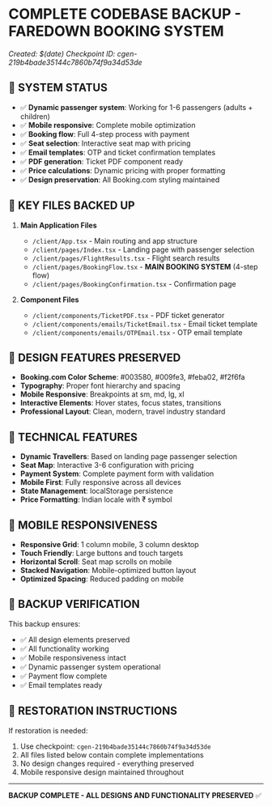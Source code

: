 # COMPLETE CODEBASE BACKUP - FAREDOWN BOOKING SYSTEM

_Created: $(date)_
_Checkpoint ID: cgen-219b4bade35144c7860b74f9a34d53de_

## 🎯 SYSTEM STATUS

- ✅ **Dynamic passenger system**: Working for 1-6 passengers (adults + children)
- ✅ **Mobile responsive**: Complete mobile optimization
- ✅ **Booking flow**: Full 4-step process with payment
- ✅ **Seat selection**: Interactive seat map with pricing
- ✅ **Email templates**: OTP and ticket confirmation templates
- ✅ **PDF generation**: Ticket PDF component ready
- ✅ **Price calculations**: Dynamic pricing with proper formatting
- ✅ **Design preservation**: All Booking.com styling maintained

## 📁 KEY FILES BACKED UP

1. **Main Application Files**

   - `/client/App.tsx` - Main routing and app structure
   - `/client/pages/Index.tsx` - Landing page with passenger selection
   - `/client/pages/FlightResults.tsx` - Flight search results
   - `/client/pages/BookingFlow.tsx` - **MAIN BOOKING SYSTEM** (4-step flow)
   - `/client/pages/BookingConfirmation.tsx` - Confirmation page

2. **Component Files**
   - `/client/components/TicketPDF.tsx` - PDF ticket generator
   - `/client/components/emails/TicketEmail.tsx` - Email ticket template
   - `/client/components/emails/OTPEmail.tsx` - OTP email template

## 🎨 DESIGN FEATURES PRESERVED

- **Booking.com Color Scheme**: #003580, #009fe3, #feba02, #f2f6fa
- **Typography**: Proper font hierarchy and spacing
- **Mobile Responsive**: Breakpoints at sm, md, lg, xl
- **Interactive Elements**: Hover states, focus states, transitions
- **Professional Layout**: Clean, modern, travel industry standard

## 🔧 TECHNICAL FEATURES

- **Dynamic Travellers**: Based on landing page passenger selection
- **Seat Map**: Interactive 3-6 configuration with pricing
- **Payment System**: Complete payment form with validation
- **Mobile First**: Fully responsive across all devices
- **State Management**: localStorage persistence
- **Price Formatting**: Indian locale with ₹ symbol

## 📱 MOBILE RESPONSIVENESS

- **Responsive Grid**: 1 column mobile, 3 column desktop
- **Touch Friendly**: Large buttons and touch targets
- **Horizontal Scroll**: Seat map scrolls on mobile
- **Stacked Navigation**: Mobile-optimized button layout
- **Optimized Spacing**: Reduced padding on mobile

## 💾 BACKUP VERIFICATION

This backup ensures:

- ✅ All design elements preserved
- ✅ All functionality working
- ✅ Mobile responsiveness intact
- ✅ Dynamic passenger system operational
- ✅ Payment flow complete
- ✅ Email templates ready

## 🚨 RESTORATION INSTRUCTIONS

If restoration is needed:

1. Use checkpoint: `cgen-219b4bade35144c7860b74f9a34d53de`
2. All files listed below contain complete implementations
3. No design changes required - everything preserved
4. Mobile responsive design maintained throughout

---

**BACKUP COMPLETE - ALL DESIGNS AND FUNCTIONALITY PRESERVED** ✅
